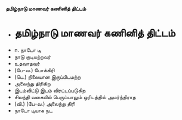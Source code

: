 **தமிழ்நாடு மாணவர் கணினித் திட்டம்**
- # தமிழ்நாடு மாணவர் கணினித் திட்டம்
- n. நாடோ டி
- நாடு குடியற்றவர்
- உதவாதவர்
- (பே-வ.) போக்கிரி
- (பெ.) நிலையான இருப்பிடமற்ற
- அலைந்து திரிகிற
- இடம்விட்டு இடம் விரட்டப்படுகிற
- சிலந்தி வகையில் பெரும்பாலும் ஓரிடத்தில் அமர்ந்திராத
- (வி.) (பே-வ.) அலைந்து திரி
- நாடோ டியாக நட.


